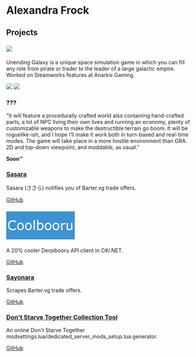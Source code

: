 # Alexandra Frock

## Projects

### <img src="http://cdn.akamai.steamstatic.com/steam/apps/439720/header.jpg" height="75px">
Unending Galaxy is a unique space simulation game in which you can fill any role from pirate or trader to the leader of a large galactic empire. Worked on Steamworks features at Anarkis Gaming.

[<img src="https://upload.wikimedia.org/wikipedia/commons/thumb/8/83/Steam_icon_logo.svg/1024px-Steam_icon_logo.svg.png" height="35px">](https://store.steampowered.com/app/439720) [<img src="https://eet.li/8964199.png" height="35px">](https://anarkisgaming.itch.io/unending-galaxy)

### ???
"It will feature a procedurally crafted world also containing hand-crafted parts, a lot of NPC living their own lives and running an economy, plenty of customizable weapons to make the destructible terrain go boom. It will be roguelike-ish, and I hope I’ll make it work both in turn-based and real-time modes. The game will take place in a more hostile environment than GRA. 2D and top-down viewpoint, and moddable, as usual."

**Soon&trade;**

### [Sasara](https://antigravities.github.io/sasara/)
Sasara (ささら) notifies you of Barter.vg trade offers.

[GitHub](https://github.com/antigravities/sasara)

### [<img src='https://github.com/BookHorseSoftware/Coolbooru/raw/master/coolbooru.png' height="75px">](https://github.com/bookhorsesoftware/coolbooru)
A 20% cooler Derpibooru API client in C#/.NET.

[GitHub](https://github.com/bookhorsesoftware/coolbooru)

### [Sayonara](https://github.com/antigravities/sayonara)
Scrapes Barter.vg trade offers.

[GitHub](https://github.com/antigravities/sayonara)

### [Don't Starve Together Collection Tool](https://github.com/antigravities/dstct)
An online Don't Starve Together modsettings.lua/dedicated_server_mods_setup.lua generator.

[GitHub](https://github.com/antigravities/dstct)
